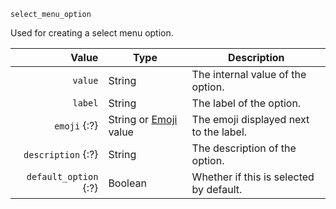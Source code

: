 `select_menu_option`

Used for creating a select menu option.

| Value                 | Type                       | Description                             |
|----------------------:|----------------------------|-----------------------------------------|
| `value`               | String                     | The internal value of the option.       |
| `label`               | String                     | The label of the option.                |
| `emoji` {:?}          | String or [Emoji][1] value | The emoji displayed next to the label.  |
| `description` {:?}    | String                     | The description of the option.          |
| `default_option` {:?} | Boolean                    | Whether if this is selected by default. |

[1]: /values/emoji.md